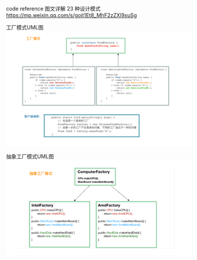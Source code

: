 

code reference 
图文详解 23 种设计模式   https://mp.weixin.qq.com/s/goit1Et8_MhF2zZXl9xuSg

工厂模式UML图
![img.png](img.png)


抽象工厂模式UML图
![img_1.png](img_1.png)